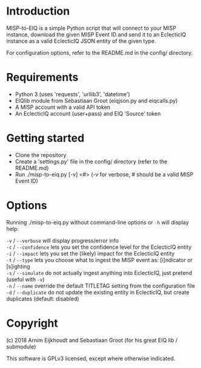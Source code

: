 # Introduction

MISP-to-EIQ is a simple Python script that will connect to your MISP instance,
download the given MISP Event ID and send it to an EclecticIQ instance as a
valid EclecticIQ JSON entity of the given type.

For configuration options, refer to the README.md in the config/ directory.

# Requirements

- Python 3 (uses 'requests', 'urllib3', 'datetime')
- EIQlib module from Sebastiaan Groot (eiqjson.py and eiqcalls.py)
- A MISP account with a valid API token
- An EclecticIQ account (user+pass) and EIQ 'Source' token

# Getting started

- Clone the repository
- Create a 'settings.py' file in the config/ directory (refer to the README.md)
- Run ./misp-to-eiq.py [-v] <#> (-v for verbose, # should be a valid MISP Event ID)

# Options

Running ./misp-to-eiq.py without command-line options or `-h` will display help:  
  
`-v` / `--verbose` will display progress/error info  
`-c` / `--confidence` lets you set the confidence level for the EclecticIQ entity  
`-i` / `--impact` lets you set the (likely) impact for the EclecticIQ entity  
`-t` / `--type` lets you choose what to ingest the MISP event as: [i]ndicator or [s]ighting  
`-s` / `--simulate` do not actually ingest anything into EclecticIQ, just pretend (useful with `-v`)  
`-n` / `--name` override the default TITLETAG setting from the configuration file  
`-d` / `--duplicate` do not update the existing entity in EclecticIQ, but create duplicates (default: disabled)  

# Copyright

(c) 2018 Arnim Eijkhoudt <arnime _squigglything_ kpn-cert.nl> and Sebastiaan Groot
<sebastiaang _monkeytail_ kpn-cert.nl> (for his great EIQ lib / submodule)
  
This software is GPLv3 licensed, except where otherwise indicated.
